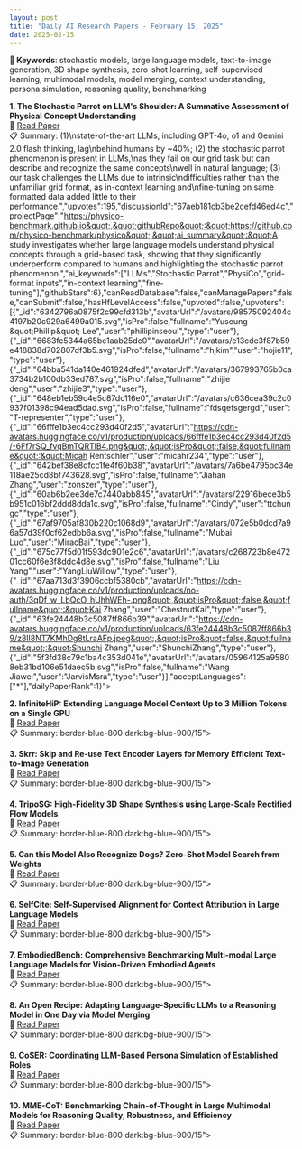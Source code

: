 ```yaml
---
layout: post
title: "Daily AI Research Papers - February 15, 2025"
date: 2025-02-15
---
```


**🔑 Keywords**: stochastic models, large language models, text-to-image generation, 3D shape synthesis, zero-shot learning, self-supervised learning, multimodal models, model merging, context understanding, persona simulation, reasoning quality, benchmarking

**1. The Stochastic Parrot on LLM's Shoulder: A Summative Assessment of
  Physical Concept Understanding**  
🔗 [Read Paper](https://huggingface.co/papers/2502.08946)  
📋 Summary: (1)\nstate-of-the-art LLMs, including GPT-4o, o1 and Gemini 2.0 flash thinking, lag\nbehind humans by ~40%; (2) the stochastic parrot phenomenon is present in LLMs,\nas they fail on our grid task but can describe and recognize the same concepts\nwell in natural language; (3) our task challenges the LLMs due to intrinsic\ndifficulties rather than the unfamiliar grid format, as in-context learning and\nfine-tuning on same formatted data added little to their performance.&quot;,&quot;upvotes&quot;:195,&quot;discussionId&quot;:&quot;67aeb181cb3be2cefd46ed4c&quot;,&quot;projectPage&quot;:&quot;https://physico-benchmark.github.io&quot;,&quot;githubRepo&quot;:&quot;https://github.com/physico-benchmark/physico&quot;,&quot;ai_summary&quot;:&quot;A study investigates whether large language models understand physical concepts through a grid-based task, showing that they significantly underperform compared to humans and highlighting the stochastic parrot phenomenon.&quot;,&quot;ai_keywords&quot;:[&quot;LLMs&quot;,&quot;Stochastic Parrot&quot;,&quot;PhysiCo&quot;,&quot;grid-format inputs&quot;,&quot;in-context learning&quot;,&quot;fine-tuning&quot;],&quot;githubStars&quot;:6},&quot;canReadDatabase&quot;:false,&quot;canManagePapers&quot;:false,&quot;canSubmit&quot;:false,&quot;hasHfLevelAccess&quot;:false,&quot;upvoted&quot;:false,&quot;upvoters&quot;:[{&quot;_id&quot;:&quot;6342796a0875f2c99cfd313b&quot;,&quot;avatarUrl&quot;:&quot;/avatars/98575092404c4197b20c929a6499a015.svg&quot;,&quot;isPro&quot;:false,&quot;fullname&quot;:&quot;Yuseung \&quot;Phillip\&quot; Lee&quot;,&quot;user&quot;:&quot;phillipinseoul&quot;,&quot;type&quot;:&quot;user&quot;},{&quot;_id&quot;:&quot;6683fc5344a65be1aab25dc0&quot;,&quot;avatarUrl&quot;:&quot;/avatars/e13cde3f87b59e418838d702807df3b5.svg&quot;,&quot;isPro&quot;:false,&quot;fullname&quot;:&quot;hjkim&quot;,&quot;user&quot;:&quot;hojie11&quot;,&quot;type&quot;:&quot;user&quot;},{&quot;_id&quot;:&quot;64bba541da140e461924dfed&quot;,&quot;avatarUrl&quot;:&quot;/avatars/367993765b0ca3734b2b100db33ed787.svg&quot;,&quot;isPro&quot;:false,&quot;fullname&quot;:&quot;zhijie deng&quot;,&quot;user&quot;:&quot;zhijie3&quot;,&quot;type&quot;:&quot;user&quot;},{&quot;_id&quot;:&quot;648eb1eb59c4e5c87dc116e0&quot;,&quot;avatarUrl&quot;:&quot;/avatars/c636cea39c2c0937f01398c94ead5dad.svg&quot;,&quot;isPro&quot;:false,&quot;fullname&quot;:&quot;fdsqefsgergd&quot;,&quot;user&quot;:&quot;T-representer&quot;,&quot;type&quot;:&quot;user&quot;},{&quot;_id&quot;:&quot;66fffe1b3ec4cc293d40f2d5&quot;,&quot;avatarUrl&quot;:&quot;https://cdn-avatars.huggingface.co/v1/production/uploads/66fffe1b3ec4cc293d40f2d5/-6Ff7rSQ_fvqBmTQRTlB4.png&quot;,&quot;isPro&quot;:false,&quot;fullname&quot;:&quot;Micah Rentschler&quot;,&quot;user&quot;:&quot;micahr234&quot;,&quot;type&quot;:&quot;user&quot;},{&quot;_id&quot;:&quot;642bef38e8dfcc1fe4f60b38&quot;,&quot;avatarUrl&quot;:&quot;/avatars/7a6be4795bc34e118ae25cd8bf743628.svg&quot;,&quot;isPro&quot;:false,&quot;fullname&quot;:&quot;Jiahan Zhang&quot;,&quot;user&quot;:&quot;zonszer&quot;,&quot;type&quot;:&quot;user&quot;},{&quot;_id&quot;:&quot;60ab6b2ee3de7c7440abb845&quot;,&quot;avatarUrl&quot;:&quot;/avatars/22916bece3b5b951c016bf2ddd8dda1c.svg&quot;,&quot;isPro&quot;:false,&quot;fullname&quot;:&quot;Cindy&quot;,&quot;user&quot;:&quot;ttchungc&quot;,&quot;type&quot;:&quot;user&quot;},{&quot;_id&quot;:&quot;67af9705af830b220c1068d9&quot;,&quot;avatarUrl&quot;:&quot;/avatars/072e5b0dcd7a96a57d39f0cf62edbb6a.svg&quot;,&quot;isPro&quot;:false,&quot;fullname&quot;:&quot;Mubai Luo&quot;,&quot;user&quot;:&quot;MiracBai&quot;,&quot;type&quot;:&quot;user&quot;},{&quot;_id&quot;:&quot;675c77f5d01f593dc901e2c6&quot;,&quot;avatarUrl&quot;:&quot;/avatars/c268723b8e47201cc60f6e3f8ddc4d8e.svg&quot;,&quot;isPro&quot;:false,&quot;fullname&quot;:&quot;Liu Yang&quot;,&quot;user&quot;:&quot;YangLiuWillow&quot;,&quot;type&quot;:&quot;user&quot;},{&quot;_id&quot;:&quot;67aa713d3f3906ccbf5380cb&quot;,&quot;avatarUrl&quot;:&quot;https://cdn-avatars.huggingface.co/v1/production/uploads/no-auth/3qDf_w_LbQcO_hUhhWEh-.png&quot;,&quot;isPro&quot;:false,&quot;fullname&quot;:&quot;Kai Zhang&quot;,&quot;user&quot;:&quot;ChestnutKai&quot;,&quot;type&quot;:&quot;user&quot;},{&quot;_id&quot;:&quot;63fe24448b3c5087ff866b39&quot;,&quot;avatarUrl&quot;:&quot;https://cdn-avatars.huggingface.co/v1/production/uploads/63fe24448b3c5087ff866b39/z8lI8NT7KMhDg8tLraAFp.jpeg&quot;,&quot;isPro&quot;:false,&quot;fullname&quot;:&quot;Shunchi Zhang&quot;,&quot;user&quot;:&quot;ShunchiZhang&quot;,&quot;type&quot;:&quot;user&quot;},{&quot;_id&quot;:&quot;5f3fd38c79c1ba4c353d041e&quot;,&quot;avatarUrl&quot;:&quot;/avatars/05964125a95808eb31bd106e51daec5b.svg&quot;,&quot;isPro&quot;:false,&quot;fullname&quot;:&quot;Wang Jiawei&quot;,&quot;user&quot;:&quot;JarvisMsra&quot;,&quot;type&quot;:&quot;user&quot;}],&quot;acceptLanguages&quot;:[&quot;*&quot;],&quot;dailyPaperRank&quot;:1}">

**2. InfiniteHiP: Extending Language Model Context Up to 3 Million Tokens on
  a Single GPU**  
🔗 [Read Paper](https://huggingface.co/papers/2502.08910)  
📋 Summary: border-blue-800 dark:bg-blue-900/15">

**3. Skrr: Skip and Re-use Text Encoder Layers for Memory Efficient
  Text-to-Image Generation**  
🔗 [Read Paper](https://huggingface.co/papers/2502.08690)  
📋 Summary: border-blue-800 dark:bg-blue-900/15">

**4. TripoSG: High-Fidelity 3D Shape Synthesis using Large-Scale Rectified
  Flow Models**  
🔗 [Read Paper](https://huggingface.co/papers/2502.06608)  
📋 Summary: border-blue-800 dark:bg-blue-900/15">

**5. Can this Model Also Recognize Dogs? Zero-Shot Model Search from Weights**  
🔗 [Read Paper](https://huggingface.co/papers/2502.09619)  
📋 Summary: border-blue-800 dark:bg-blue-900/15">

**6. SelfCite: Self-Supervised Alignment for Context Attribution in Large
  Language Models**  
🔗 [Read Paper](https://huggingface.co/papers/2502.09604)  
📋 Summary: border-blue-800 dark:bg-blue-900/15">

**7. EmbodiedBench: Comprehensive Benchmarking Multi-modal Large Language
  Models for Vision-Driven Embodied Agents**  
🔗 [Read Paper](https://huggingface.co/papers/2502.09560)  
📋 Summary: border-blue-800 dark:bg-blue-900/15">

**8. An Open Recipe: Adapting Language-Specific LLMs to a Reasoning Model in
  One Day via Model Merging**  
🔗 [Read Paper](https://huggingface.co/papers/2502.09056)  
📋 Summary: border-blue-800 dark:bg-blue-900/15">

**9. CoSER: Coordinating LLM-Based Persona Simulation of Established Roles**  
🔗 [Read Paper](https://huggingface.co/papers/2502.09082)  
📋 Summary: border-blue-800 dark:bg-blue-900/15">

**10. MME-CoT: Benchmarking Chain-of-Thought in Large Multimodal Models for
  Reasoning Quality, Robustness, and Efficiency**  
🔗 [Read Paper](https://huggingface.co/papers/2502.09621)  
📋 Summary: border-blue-800 dark:bg-blue-900/15">
